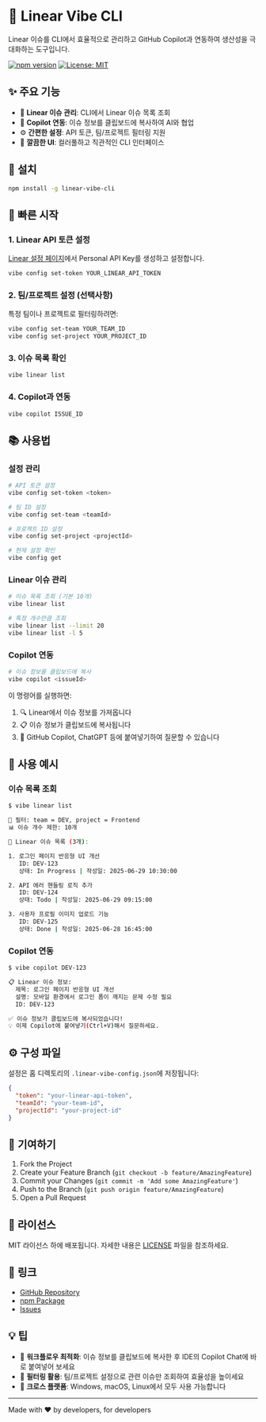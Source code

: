 # 🚀 Linear Vibe CLI

Linear 이슈를 CLI에서 효율적으로 관리하고 GitHub Copilot과 연동하여 생산성을 극대화하는 도구입니다.

[![npm version](https://badge.fury.io/js/linear-vibe-cli.svg)](https://badge.fury.io/js/linear-vibe-cli)
[![License: MIT](https://img.shields.io/badge/License-MIT-yellow.svg)](https://opensource.org/licenses/MIT)

## ✨ 주요 기능

- 📝 **Linear 이슈 관리**: CLI에서 Linear 이슈 목록 조회
- 🤖 **Copilot 연동**: 이슈 정보를 클립보드에 복사하여 AI와 협업
- ⚙️ **간편한 설정**: API 토큰, 팀/프로젝트 필터링 지원
- 🎨 **깔끔한 UI**: 컬러풀하고 직관적인 CLI 인터페이스

## 🔧 설치

```bash
npm install -g linear-vibe-cli
```

## 🚀 빠른 시작

### 1. Linear API 토큰 설정

[Linear 설정 페이지](https://linear.app/settings)에서 Personal API Key를 생성하고 설정합니다.

```bash
vibe config set-token YOUR_LINEAR_API_TOKEN
```

### 2. 팀/프로젝트 설정 (선택사항)

특정 팀이나 프로젝트로 필터링하려면:

```bash
vibe config set-team YOUR_TEAM_ID
vibe config set-project YOUR_PROJECT_ID
```

### 3. 이슈 목록 확인

```bash
vibe linear list
```

### 4. Copilot과 연동

```bash
vibe copilot ISSUE_ID
```

## 📚 사용법

### 설정 관리

```bash
# API 토큰 설정
vibe config set-token <token>

# 팀 ID 설정
vibe config set-team <teamId>

# 프로젝트 ID 설정  
vibe config set-project <projectId>

# 현재 설정 확인
vibe config get
```

### Linear 이슈 관리

```bash
# 이슈 목록 조회 (기본 10개)
vibe linear list

# 특정 개수만큼 조회
vibe linear list --limit 20
vibe linear list -l 5
```

### Copilot 연동

```bash
# 이슈 정보를 클립보드에 복사
vibe copilot <issueId>
```

이 명령어를 실행하면:
1. 🔍 Linear에서 이슈 정보를 가져옵니다
2. 📋 이슈 정보가 클립보드에 복사됩니다
3. 🤖 GitHub Copilot, ChatGPT 등에 붙여넣기하여 질문할 수 있습니다

## 🎯 사용 예시

### 이슈 목록 조회
```bash
$ vibe linear list

📂 필터: team = DEV, project = Frontend
📊 이슈 개수 제한: 10개

📝 Linear 이슈 목록 (3개):

1. 로그인 페이지 반응형 UI 개선
   ID: DEV-123
   상태: In Progress | 작성일: 2025-06-29 10:30:00

2. API 에러 핸들링 로직 추가
   ID: DEV-124  
   상태: Todo | 작성일: 2025-06-29 09:15:00

3. 사용자 프로필 이미지 업로드 기능
   ID: DEV-125
   상태: Done | 작성일: 2025-06-28 16:45:00
```

### Copilot 연동
```bash
$ vibe copilot DEV-123

📋 Linear 이슈 정보:
  제목: 로그인 페이지 반응형 UI 개선
  설명: 모바일 환경에서 로그인 폼이 깨지는 문제 수정 필요
  ID: DEV-123

✅ 이슈 정보가 클립보드에 복사되었습니다!
💡 이제 Copilot에 붙여넣기(Ctrl+V)해서 질문하세요.
```

## ⚙️ 구성 파일

설정은 홈 디렉토리의 `.linear-vibe-config.json`에 저장됩니다:

```json
{
  "token": "your-linear-api-token",
  "teamId": "your-team-id", 
  "projectId": "your-project-id"
}
```

## 🤝 기여하기

1. Fork the Project
2. Create your Feature Branch (`git checkout -b feature/AmazingFeature`)
3. Commit your Changes (`git commit -m 'Add some AmazingFeature'`)
4. Push to the Branch (`git push origin feature/AmazingFeature`)
5. Open a Pull Request

## 📄 라이선스

MIT 라이선스 하에 배포됩니다. 자세한 내용은 [LICENSE](LICENSE) 파일을 참조하세요.

## 🔗 링크

- [GitHub Repository](https://github.com/SeoJaeWan/linear-vibe-cli)
- [npm Package](https://www.npmjs.com/package/linear-vibe-cli)
- [Issues](https://github.com/SeoJaeWan/linear-vibe-cli/issues)

## 💡 팁

- 🔄 **워크플로우 최적화**: 이슈 정보를 클립보드에 복사한 후 IDE의 Copilot Chat에 바로 붙여넣어 보세요
- 🎯 **필터링 활용**: 팀/프로젝트 설정으로 관련 이슈만 조회하여 효율성을 높이세요
- 📱 **크로스 플랫폼**: Windows, macOS, Linux에서 모두 사용 가능합니다

---

Made with ❤️ by developers, for developers